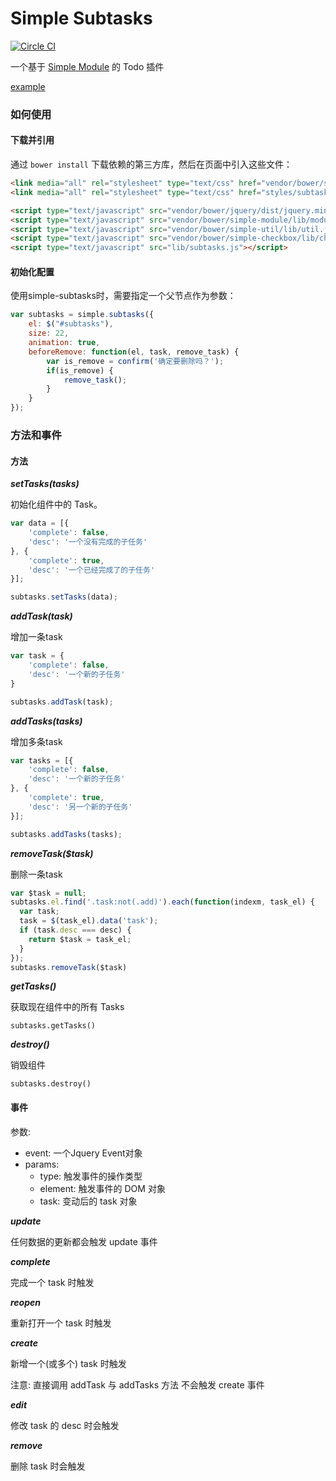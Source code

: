 # Simple Subtasks
[![Circle CI](https://circleci.com/gh/mycolorway/simple-subtasks.svg?style=svg)](https://circleci.com/gh/mycolorway/simple-subtasks)

一个基于 [Simple Module](https://github.com/mycolorway/simple-module) 的 Todo 插件

[example](http://mycolorway.github.io/simple-subtasks/)

### 如何使用

#### 下载并引用

通过 `bower install` 下载依赖的第三方库，然后在页面中引入这些文件：

```html
<link media="all" rel="stylesheet" type="text/css" href="vendor/bower/simple-checkbox/styles/checkbox.css" />
<link media="all" rel="stylesheet" type="text/css" href="styles/subtasks.css" />

<script type="text/javascript" src="vendor/bower/jquery/dist/jquery.min.js"></script>
<script type="text/javascript" src="vendor/bower/simple-module/lib/module.js"></script>
<script type="text/javascript" src="vendor/bower/simple-util/lib/util.js"></script>
<script type="text/javascript" src="vendor/bower/simple-checkbox/lib/checkbox.js"></script>
<script type="text/javascript" src="lib/subtasks.js"></script>
```

#### 初始化配置

使用simple-subtasks时，需要指定一个父节点作为参数：

```javascript
var subtasks = simple.subtasks({
    el: $("#subtasks"),
    size: 22,
    animation: true,
    beforeRemove: function(el, task, remove_task) {
        var is_remove = confirm('确定要删除吗？');
        if(is_remove) {
            remove_task();
        }
    }
});
```

### 方法和事件

#### 方法

***setTasks(tasks)***

初始化组件中的 Task。

```javascript
var data = [{
    'complete': false,
    'desc': '一个没有完成的子任务'
}, {
    'complete': true,
    'desc': '一个已经完成了的子任务'
}];

subtasks.setTasks(data);
```

***addTask(task)***

增加一条task

```javascript
var task = {
    'complete': false,
    'desc': '一个新的子任务'
}

subtasks.addTask(task);
```

***addTasks(tasks)***

增加多条task

```javascript
var tasks = [{
    'complete': false,
    'desc': '一个新的子任务'
}, {
    'complete': true,
    'desc': '另一个新的子任务'
}];

subtasks.addTasks(tasks);
```

***removeTask($task)***

删除一条task

```javascript
var $task = null;
subtasks.el.find('.task:not(.add)').each(function(indexm, task_el) {
  var task;
  task = $(task_el).data('task');
  if (task.desc === desc) {
    return $task = task_el;
  }
});
subtasks.removeTask($task)
```

***getTasks()***

获取现在组件中的所有 Tasks

```
subtasks.getTasks()
```

***destroy()***

销毁组件

```
subtasks.destroy()
```

#### 事件

参数: 
- event: 一个Jquery Event对象
- params: 
    - type: 触发事件的操作类型
    - element: 触发事件的 DOM 对象
    - task: 变动后的 task 对象

***update***

任何数据的更新都会触发 update 事件

***complete***

完成一个 task 时触发

***reopen***

重新打开一个 task 时触发

***create***

新增一个(或多个) task 时触发

注意: 直接调用 addTask 与 addTasks 方法 不会触发 create 事件

***edit***

修改 task 的 desc 时会触发

***remove***

删除 task 时会触发

